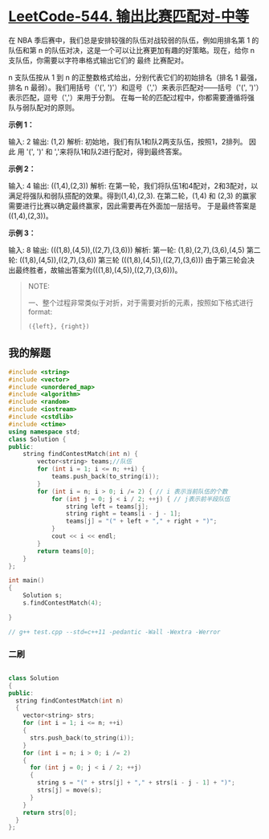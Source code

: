 # [LeetCode-544. 输出比赛匹配对-中等](https://leetcode.cn/problems/output-contest-matches/) 

在 NBA 季后赛中，我们总是安排较强的队伍对战较弱的队伍，例如用排名第 1 的队伍和第 n 的队伍对决，这是一个可以让比赛更加有趣的好策略。现在，给你 n 支队伍，你需要以字符串格式输出它们的 最终 比赛配对。

n 支队伍按从 1 到 n 的正整数格式给出，分别代表它们的初始排名（排名 1 最强，排名 n 最弱）。我们用括号（'(', ')'）和逗号（','）来表示匹配对——括号（'(', ')'）表示匹配，逗号（','）来用于分割。 在每一轮的匹配过程中，你都需要遵循将强队与弱队配对的原则。

 **示例 1：**

输入: 2
输出: (1,2)
解析: 
初始地，我们有队1和队2两支队伍，按照1，2排列。
因此 用 '(', ')' 和 ','来将队1和队2进行配对，得到最终答案。

**示例 2：**

输入: 4
输出: ((1,4),(2,3))
解析: 
在第一轮，我们将队伍1和4配对，2和3配对，以满足将强队和弱队搭配的效果。得到(1,4),(2,3).
在第二轮，(1,4) 和 (2,3) 的赢家需要进行比赛以确定最终赢家，因此需要再在外面加一层括号。
于是最终答案是((1,4),(2,3))。

**示例 3：**

输入: 8
输出: (((1,8),(4,5)),((2,7),(3,6)))
解析: 
第一轮: (1,8),(2,7),(3,6),(4,5)
第二轮: ((1,8),(4,5)),((2,7),(3,6))
第三轮 (((1,8),(4,5)),((2,7),(3,6)))
由于第三轮会决出最终胜者，故输出答案为(((1,8),(4,5)),((2,7),(3,6)))。



> NOTE: 
>
> 一、整个过程非常类似于对折，对于需要对折的元素，按照如下格式进行format:
>
> `({left}, {right})`



## 我的解题

```C++
#include <string>
#include <vector>
#include <unordered_map>
#include <algorithm>
#include <random>
#include <iostream>
#include <cstdlib>
#include <ctime>
using namespace std;
class Solution {
public:
	string findContestMatch(int n) {
		vector<string> teams;//队伍
		for (int i = 1; i <= n; ++i) {
			teams.push_back(to_string(i));
		}
		for (int i = n; i > 0; i /= 2) { // i 表示当前队伍的个数
			for (int j = 0; j < i / 2; ++j) { // j表示前半段队伍
				string left = teams[j];
				string right = teams[i - j - 1];
				teams[j] = "(" + left + "," + right + ")";
			}
			cout << i << endl;
		}
		return teams[0];
	}
};

int main()
{
	Solution s;
	s.findContestMatch(4);

}

// g++ test.cpp --std=c++11 -pedantic -Wall -Wextra -Werror

```

### 二刷

```c++

class Solution
{
public:
  string findContestMatch(int n)
  {
    vector<string> strs;
    for (int i = 1; i <= n; ++i)
    {
      strs.push_back(to_string(i));
    }
    for (int i = n; i > 0; i /= 2)
    {
      for (int j = 0; j < i / 2; ++j)
      {
        string s = "(" + strs[j] + "," + strs[i - j - 1] + ")";
        strs[j] = move(s);
      }
    }
    return strs[0];
  }
};

```

